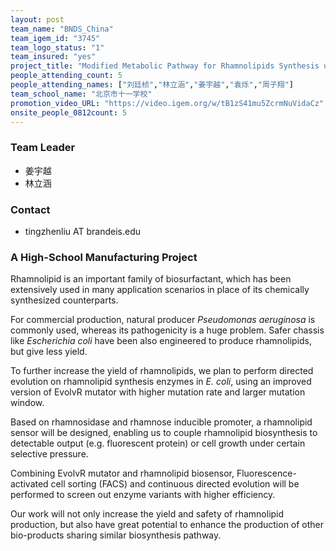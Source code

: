 ```yaml
---
layout: post
team_name: "BNDS_China"
team_igem_id: "3745"
team_logo_status: "1"
team_insured: "yes"
project_title: "Modified Metabolic Pathway for Rhamnolipids Synthesis using Directed Evolution"
people_attending_count: 5
people_attending_names: ["刘廷桢","林立涵","姜宇越","袁烁","周子翔"]
team_school_name: "北京市十一学校"
promotion_video_URL: "https://video.igem.org/w/tB1zS41mu5ZcrmNuVidaCz"
onsite_people_0812count: 5
---
```



### Team Leader
* 姜宇越
* 林立涵

### Contact
* tingzhenliu AT brandeis.edu

### A High-School Manufacturing Project

Rhamnolipid is an important family of biosurfactant, which has been extensively used in many application scenarios in place of its chemically synthesized counterparts.

For commercial production, natural producer *Pseudomonas aeruginosa* is commonly used, whereas its pathogenicity is a huge problem. Safer chassis like *Escherichia coli* have been also engineered to produce rhamnolipids, but give less yield.

To further increase the yield of rhamnolipids, we plan to perform directed evolution on rhamnolipid synthesis enzymes in *E. coli*, using an improved version of EvolvR mutator with higher mutation rate and larger mutation window.

Based on rhamnosidase and rhamnose inducible promoter, a rhamnolipid sensor will be designed, enabling us to couple rhamnolipid biosynthesis to detectable output (e.g. fluorescent protein) or cell growth under certain selective pressure.

Combining EvolvR mutator and rhamnolipid biosensor, Fluorescence-activated cell sorting (FACS) and continuous directed evolution will be performed to screen out enzyme variants with higher efficiency.

Our work will not only increase the yield and safety of rhamnolipid production, but also have great potential to enhance the production of other bio-products sharing similar biosynthesis pathway.
